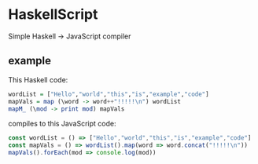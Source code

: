 # HaskellScript
Simple Haskell -> JavaScript compiler
## example
This Haskell code:
```Haskell
wordList = ["Hello","world","this","is","example","code"]
mapVals = map (\word -> word++"!!!!!\n") wordList
mapM_ (\mod -> print mod) mapVals
```
compiles to this JavaScript code:
```Javascript
const wordList = () => ["Hello","world","this","is","example","code"]
const mapVals = () => wordList().map(word => word.concat("!!!!!\n"))
mapVals().forEach(mod => console.log(mod))
```
